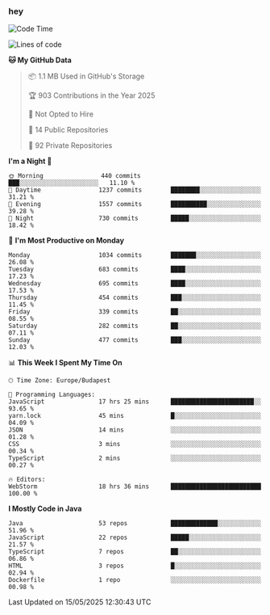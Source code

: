 ### hey

<!--START_SECTION:waka-->
![Code Time](http://img.shields.io/badge/Code%20Time-1%2C217%20hrs%201%20min-blue)

![Lines of code](https://img.shields.io/badge/From%20Hello%20World%20I%27ve%20Written-3.6%20million%20lines%20of%20code-blue)

**🐱 My GitHub Data** 

> 📦 1.1 MB Used in GitHub's Storage 
 > 
> 🏆 903 Contributions in the Year 2025
 > 
> 🚫 Not Opted to Hire
 > 
> 📜 14 Public Repositories 
 > 
> 🔑 92 Private Repositories 
 > 
**I'm a Night 🦉** 

```text
🌞 Morning                440 commits         ███░░░░░░░░░░░░░░░░░░░░░░   11.10 % 
🌆 Daytime                1237 commits        ████████░░░░░░░░░░░░░░░░░   31.21 % 
🌃 Evening                1557 commits        ██████████░░░░░░░░░░░░░░░   39.28 % 
🌙 Night                  730 commits         █████░░░░░░░░░░░░░░░░░░░░   18.42 % 
```
📅 **I'm Most Productive on Monday** 

```text
Monday                   1034 commits        ███████░░░░░░░░░░░░░░░░░░   26.08 % 
Tuesday                  683 commits         ████░░░░░░░░░░░░░░░░░░░░░   17.23 % 
Wednesday                695 commits         ████░░░░░░░░░░░░░░░░░░░░░   17.53 % 
Thursday                 454 commits         ███░░░░░░░░░░░░░░░░░░░░░░   11.45 % 
Friday                   339 commits         ██░░░░░░░░░░░░░░░░░░░░░░░   08.55 % 
Saturday                 282 commits         ██░░░░░░░░░░░░░░░░░░░░░░░   07.11 % 
Sunday                   477 commits         ███░░░░░░░░░░░░░░░░░░░░░░   12.03 % 
```


📊 **This Week I Spent My Time On** 

```text
🕑︎ Time Zone: Europe/Budapest

💬 Programming Languages: 
JavaScript               17 hrs 25 mins      ███████████████████████░░   93.65 % 
yarn.lock                45 mins             █░░░░░░░░░░░░░░░░░░░░░░░░   04.09 % 
JSON                     14 mins             ░░░░░░░░░░░░░░░░░░░░░░░░░   01.28 % 
CSS                      3 mins              ░░░░░░░░░░░░░░░░░░░░░░░░░   00.34 % 
TypeScript               2 mins              ░░░░░░░░░░░░░░░░░░░░░░░░░   00.27 % 

🔥 Editors: 
WebStorm                 18 hrs 36 mins      █████████████████████████   100.00 % 
```

**I Mostly Code in Java** 

```text
Java                     53 repos            █████████████░░░░░░░░░░░░   51.96 % 
JavaScript               22 repos            █████░░░░░░░░░░░░░░░░░░░░   21.57 % 
TypeScript               7 repos             ██░░░░░░░░░░░░░░░░░░░░░░░   06.86 % 
HTML                     3 repos             █░░░░░░░░░░░░░░░░░░░░░░░░   02.94 % 
Dockerfile               1 repo              ░░░░░░░░░░░░░░░░░░░░░░░░░   00.98 % 
```




 Last Updated on 15/05/2025 12:30:43 UTC
<!--END_SECTION:waka-->
